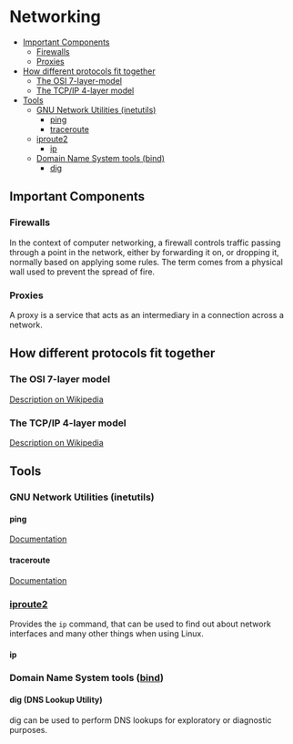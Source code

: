 # Networking

 - [Important Components](#important-components)
   - [Firewalls](#firewalls)
   - [Proxies](#proxies)
 - [How different protocols fit together](#how-different-protocols-fit-together)
   - [The OSI 7-layer-model](#the-osi-7-layer-model)
   - [The TCP/IP 4-layer model](#the-tcpip-4-layer-model)
 - [Tools](#tools)
   - [GNU Network Utilities (inetutils)](#gnu-network-utilities-inetutils)
     - [ping](#ping)
     - [traceroute](#traceroute)
   - [iproute2](#iproute2)
     - [ip](#ip)
   - [Domain Name System tools (bind)](#domain-name-system-tools-bind)
     - [dig](#dig-dns-lookup-utility)

## Important Components

### Firewalls

In the context of computer networking, a firewall controls traffic
passing through a point in the network, either by forwarding it on, or
dropping it, normally based on applying some rules. The term comes
from a physical wall used to prevent the spread of fire.

### Proxies

A proxy is a service that acts as an intermediary in a connection
across a network.

## How different protocols fit together

### The OSI 7-layer model

[Description on Wikipedia](https://en.wikipedia.org/wiki/OSI_model#Description_of_OSI_layers)

### The TCP/IP 4-layer model

[Description on Wikipedia](https://en.wikipedia.org/wiki/TCP/IP_model#Abstraction_layers)

## Tools

### GNU Network Utilities (inetutils)

#### ping

[Documentation](https://www.gnu.org/software/inetutils/manual/inetutils.html#ping-invocation)

#### traceroute

[Documentation](https://www.gnu.org/software/inetutils/manual/inetutils.html#traceroute-invocation)

### [iproute2](https://wiki.linuxfoundation.org/networking/iproute2)

Provides the `ip` command, that can be used to find out about network
interfaces and many other things when using Linux.

#### ip

### Domain Name System tools ([bind](https://www.isc.org/downloads/bind/))

#### dig (DNS Lookup Utility)

dig can be used to perform DNS lookups for exploratory or diagnostic
purposes.
